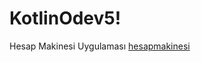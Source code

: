 # KotlinOdev5!

Hesap Makinesi Uygulaması
[hesapmakinesi](https://github.com/user-attachments/assets/72ce3c49-0ed1-4249-a789-fdad41693fc3)
